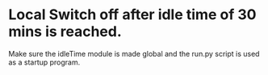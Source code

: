 # Local Switch off after idle time of 30 mins is reached.
Make sure the idleTime module is made global and the run.py script is used as a startup program.
